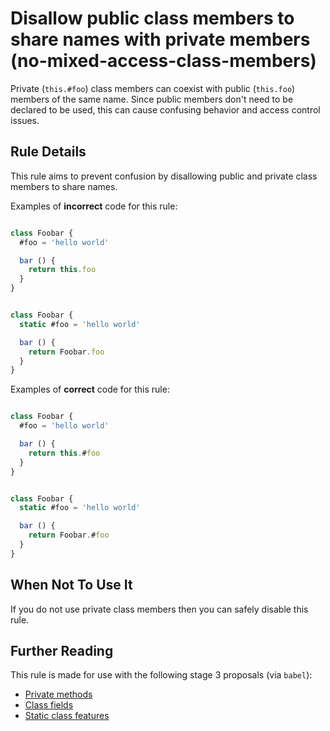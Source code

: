 # Disallow public class members to share names with private members (no-mixed-access-class-members)

Private (`this.#foo`) class members can coexist with public (`this.foo`) members of the same name. Since public members don't need to be declared to be used, this can cause confusing behavior and access control issues.


## Rule Details

This rule aims to prevent confusion by disallowing public and private class members to share names.

Examples of **incorrect** code for this rule:

```js

class Foobar {
  #foo = 'hello world'

  bar () {
    return this.foo
  }
}

```

```js

class Foobar {
  static #foo = 'hello world'

  bar () {
    return Foobar.foo
  }
}

```

Examples of **correct** code for this rule:

```js

class Foobar {
  #foo = 'hello world'

  bar () {
    return this.#foo
  }
}

```

```js

class Foobar {
  static #foo = 'hello world'

  bar () {
    return Foobar.#foo
  }
}

```

## When Not To Use It

If you do not use private class members then you can safely disable this rule.

## Further Reading

This rule is made for use with the following stage 3 proposals (via `babel`):
* [Private methods](https://github.com/tc39/proposal-private-methods)
* [Class fields](https://github.com/tc39/proposal-class-fields)
* [Static class features](https://github.com/tc39/proposal-static-class-features)
